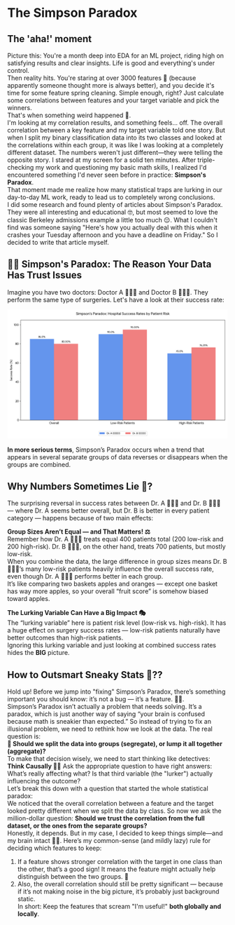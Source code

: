 # The Simpson Paradox

## The 'aha!' moment
Picture this: You're a month deep into EDA for an ML project, riding high on satisfying results and clear insights. Life is good and everything's under control.  
Then reality hits. You're staring at over 3000 features 🤯 (because apparently someone thought more is always better), and you decide it's time for some feature spring cleaning. Simple enough, right? Just calculate some correlations between features and your target variable and pick the winners.  
That's when something weird happened 🧐.  
I'm looking at my correlation results, and something feels... off. The overall correlation between a key feature and my target variable told one story. But when I split my binary classification data into its two classes and looked at the correlations within each group, it was like I was looking at a completely different dataset. The numbers weren't just different—they were telling the opposite story.
I stared at my screen for a solid ten minutes. After triple-checking my work and questioning my basic math skills, I realized I'd encountered something I'd never seen before in practice: **Simpson's Paradox**.  
That moment made me realize how many statistical traps are lurking in our day-to-day ML work, ready to lead us to completely wrong conclusions.  
I did some research and found plenty of articles about Simpson's Paradox. They were all interesting and educational 🤓, but most seemed to love the classic Berkeley admissions example a little too much 😔. What I couldn't find was someone saying "Here's how you actually deal with this when it crashes your Tuesday afternoon and you have a deadline on Friday."
So I decided to write that article myself.

## 🕵️‍♂️ Simpson's Paradox: The Reason Your Data Has Trust Issues
Imagine you have two doctors: Doctor A 👩🏼‍⚕️ and Doctor B 🧑🏼‍⚕️. They perform the same type of surgeries. Let's have a look at their success rate:  

![example figure](./figures/simpsons_paradox_figure.png)
  
**In more serious terms**, Simpson’s Paradox occurs when a trend that appears in several separate groups of data reverses or disappears when the groups are combined.  
  
## Why Numbers Sometimes Lie 🤥?  
The surprising reversal in success rates between Dr. A 👩🏼‍⚕️ and Dr. B 🧑🏼‍⚕️ — where Dr. A seems better overall, but Dr. B is better in every patient category — happens because of two main effects:  
  
**Group Sizes Aren’t Equal — and That Matters! ⚖️**  
Remember how Dr. A 👩🏼‍⚕️ treats equal 400 patients total (200 low-risk and 200 high-risk). Dr. B 🧑🏼‍⚕️, on the other hand, treats 700 patients, but mostly low-risk.  
When you combine the data, the large difference in group sizes means Dr. B 🧑🏼‍⚕️’s many low-risk patients heavily influence the overall success rate, even though Dr. A 👩🏼‍⚕️ performs better in each group.  
It’s like comparing two baskets apples and oranges — except one basket has way more apples, so your overall “fruit score” is somehow biased toward apples.  
  
**The Lurking Variable Can Have a Big Impact 🎭**  
The “lurking variable” here is patient risk level (low-risk vs. high-risk). It has a huge effect on surgery success rates — low-risk patients naturally have better outcomes than high-risk patients.  
Ignoring this lurking variable and just looking at combined success rates hides the **BIG** picture.

## How to Outsmart Sneaky Stats 🔎??
Hold up! Before we jump into "fixing" Simpson’s Paradox, there’s something important you should know: it’s not a bug — it’s a feature. 🐞✨.  
Simpson’s Paradox isn’t actually a problem that needs solving. It’s a paradox, which is just another way of saying “your brain is confused because math is sneakier than expected.” So instead of trying to fix an illusional problem, we need to rethink how we look at the data. The real question is:  
**🤔 Should we split the data into groups (segregate), or lump it all together (aggregate)?**  
To make that decision wisely, we need to start thinking like detectives: **Think Causally 🕵️‍♂️** Ask the appropriate question to have right answers: What’s really affecting what? Is that third variable (the "lurker") actually influencing the outcome?  
Let’s break this down with a question that started the whole statistical paradox:  
We noticed that the overall correlation between a feature and the target looked pretty different when we split the data by class. So now we ask the million-dollar question: **Should we trust the correlation from the full dataset, or the ones from the separate groups?**  
Honestly, it depends. But in my case, I decided to keep things simple—and my brain intact 🧠💡. Here’s my common-sense (and mildly lazy) rule for deciding which features to keep:  
1. If a feature shows stronger correlation with the target in one class than the other, that’s a good sign! It means the feature might actually help distinguish between the two groups. 🎯
2. Also, the overall correlation should still be pretty significant — because if it’s not making noise in the big picture, it’s probably just background static.  
In short: Keep the features that scream "I'm useful!" **both globally and locally**.